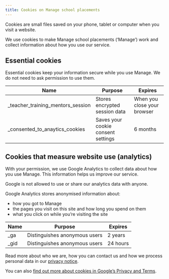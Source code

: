 ```yaml
---
title: Cookies on Manage school placements
---
```


Cookies are small files saved on your phone, tablet or computer when you visit a website.

We use cookies to make Manage school placements (‘Manage’) work and collect information about how you use our service.

## Essential cookies

Essential cookies keep your information secure while you use Manage. We do not need to ask permission to use them.

|Name|Purpose|Expires|
|---|---|---|
|\_teacher\_training\_mentors\_session|Stores encrypted session data|When you close your browser|
|\_consented\_to\_anaytics\_cookies|Saves your cookie consent settings|6 months|

## Cookies that measure website use (analytics)

With your permission, we use Google Analytics to collect data about how you use Manage. This information helps us improve our service.

Google is not allowed to use or share our analytics data with anyone.

Google Analytics stores anonymised information about:

- how you got to Manage
- the pages you visit on this site and how long you spend on them
- what you click on while you’re visiting the site

|Name|Purpose|Expires|
|---|---|---|
|\_ga|Distinguishes anonymous users|2 years|
|\_gid|Distinguishes anonymous users|24 hours|

Read more about who we are, how you can contact us and how we process personal data in our [privacy notice](/privacy).

You can also [find out more about cookies in Google’s Privacy and Terms](https://policies.google.com/technologies/cookies?hl=en-US#types-of-cookies).
